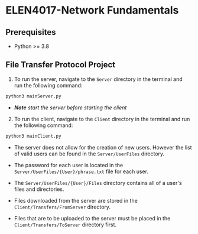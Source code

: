 # ELEN4017-Network Fundamentals

## Prerequisites
  * Python >= 3.8

## File Transfer Protocol Project

1. To run the server, navigate to the `Server` directory in the terminal and run the following command: 
``` bash 
python3 mainServer.py
```
  * _**Note** start the server before starting the client_

2. To run the client, navigate to the `Client` directory in the terminal and run the following command:
``` bash
python3 mainClient.py
```
  * The server does not allow for the creation of new users. However the list of valid users can be found in the `Server/UserFiles` directory. 
  
  * The password for each user is located in the `Server/UserFiles/{User}/phrase.txt` file for each user.

  * The `Server/UserFiles/{User}/Files` directory contains all of a user's files and directories.

  * Files downloaded from the server are stored in the `Client/Transfers/FromServer` directory.

  * Files that are to be uploaded to the server must be placed in the `Client/Transfers/ToServer` directory first.